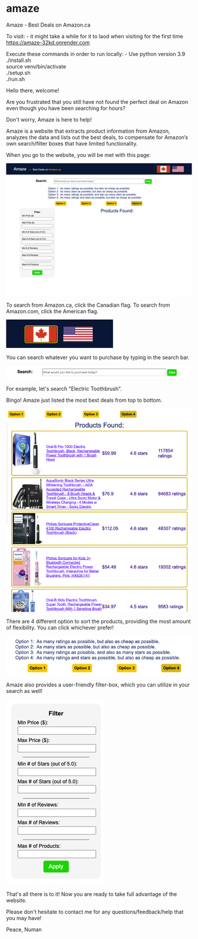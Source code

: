 # amaze
Amaze - Best Deals on Amazon.ca

To visit: - it might take a while for it to laod when visiting for the first time <br>
https://amaze-32kd.onrender.com

Execute these commands in order to run locally: - Use python version 3.9 <br>
./install.sh <br>
source venv/bin/activate <br>
./setup.sh <br>
./run.sh <br>

Hello there, welcome!

Are you frustrated that you still have not found the perfect deal on Amazon
even though you have been searching for hours?

Don't worry, Amaze is here to help!

Amaze is a website that extracts product information from Amazon, analyzes the data and lists out the best deals, 
to compensate for Amazon’s own search/filter boxes that have limited functionality.

When you go to the website, you will be met with this page:

![Alt text](/img/main.png)

To search from Amazon.ca, click the Canadian flag.
To search from Amazon.com, click the American flag.

![Alt text](/img/flags.png)

You can search whatever you want to purchase by typing in the search bar. 

![Alt text](/img/searchbar.png)

For example, let's search "Electric Toothbrush".

Bingo! Amaze just listed the most best deals from top to bottom.

![Alt text](/img/results.png)

There are 4 different option to sort the products, providing the most amount of flexibility.
You can click whichever prefer!

![Alt text](/img/options.png)

Amaze also provides a user-friendly filter-box, which you can utilize in your search as well!

![Alt text](/img/filterbox.png)

That's all there is to it! Now you are ready to take full advantage of the website.

Please don't hesitate to contact me for any questions/feedback/help that you may have!

Peace,
Numan

